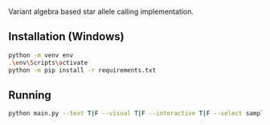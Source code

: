 Variant algebra based star allele calling implementation.

## Installation (Windows)

```bash
python -m venv env
.\env\Scripts\activate
python -m pip install -r requirements.txt
```

## Running

```bash
python main.py --text T|F --visual T|F --interactive T|F --select sample ...
```